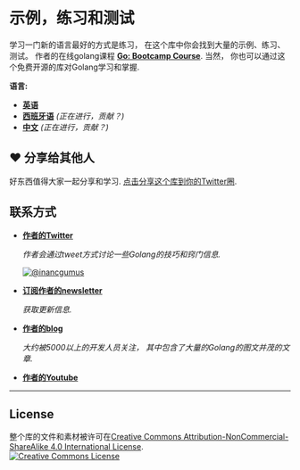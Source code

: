 # 示例，练习和测试

学习一门新的语言最好的方式是练习， 在这个库中你会找到大量的示例、练习、测试。 作者的在线golang课程 **[Go: Bootcamp Course](https://www.udemy.com/course/learn-go-the-complete-bootcamp-course-golang/?referralCode=5CE6EB34E2B1EF4A7D37)**. 当然， 你也可以通过这个免费开源的库对Golang学习和掌握.

**语言:**
* **[英语](https://github.com/inancgumus/learngo)**
* **[西班牙语](translation/spanish)** _(正在进行，贡献？)_
* **[中文](translation/chinese)** _(正在进行，贡献？)_

## ❤️ 分享给其他人

好东西值得大家一起分享和学习. [点击分享这个库到你的Twitter圈](https://twitter.com/intent/tweet?text=I%27m%20learning%20%23golang%20with%201000%2B%20hand-crafted%20examples%2C%20exercises%2C%20and%20quizzes.&url=https://github.com/inancgumus/learngo&via=inancgumus).

## 联系方式

* **[作者的Twitter](https://twitter.com/inancgumus)**

  _作者会通过tweet方式讨论一些Golang的技巧和窍门信息._

  [![@inancgumus](https://img.shields.io/twitter/follow/inancgumus.svg?style=social&label=@inancgumus)](https://twitter.com/inancgumus)

* **[订阅作者的newsletter](https://eepurl.com/c4DMNX)**

  _获取更新信息._

* **[作者的blog](https://blog.learngoprogramming.com)**

  _大约被5000以上的开发人员关注， 其中包含了大量的Golang的图文并茂的文章._

* **[作者的Youtube](https://www.youtube.com/channel/UCYxepZhtnFIVRh8t5H_QAdg?view_as=subscriber)**

---

## License
整个库的文件和素材被许可在<a rel="license" href="https://creativecommons.org/licenses/by-nc-sa/4.0/">Creative Commons Attribution-NonCommercial-ShareAlike 4.0 International License</a>.<br/>
<a rel="license" href="https://creativecommons.org/licenses/by-nc-sa/4.0/"><img alt="Creative Commons License" style="border-width:0" src="https://i.creativecommons.org/l/by-nc-sa/4.0/88x31.png"/></a>
